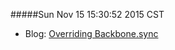 #####Sun Nov 15 15:30:52 2015 CST
* Blog: [Overriding Backbone.sync](http://thejsguy.com/2015/03/18/overriding-backbone-sync.html)


